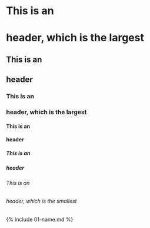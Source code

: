 # This is an <h1> header, which is the largest
## This is an <h2> header
### This is an <h3> header, which is the largest
#### This is an <h4> header
##### This is an <h5> header
###### This is an <h6> header, which is the smallest

{% include 01-name.md %}


